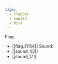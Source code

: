 ```yaml
---
tags:
  - FlagSet
  - Sepith
  - Mira
---
```

Flag:
- [[flag_11154]]
Sound:
- [[sound_43]]
- [[sound_17]]
